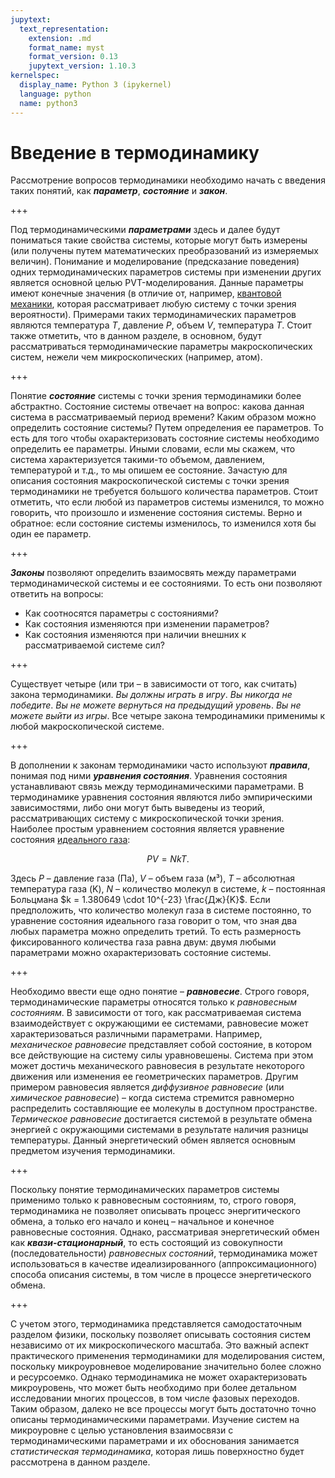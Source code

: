 ```yaml
---
jupytext:
  text_representation:
    extension: .md
    format_name: myst
    format_version: 0.13
    jupytext_version: 1.10.3
kernelspec:
  display_name: Python 3 (ipykernel)
  language: python
  name: python3
---
```


<a id='pvt-td-basics'></a>
# Введение в термодинамику
Рассмотрение вопросов термодинамики необходимо начать с введения таких понятий, как ***параметр***, ***состояние*** и ***закон***.

+++

<a id='pvt-td-basics-observables'></a>
Под термодинамическими ***параметрами*** здесь и далее будут пониматься такие свойства системы, которые могут быть измерены (или получены путем математических преобразований из измеряемых величин). Понимание и моделирование (предсказание поведения) одних термодинамических параметров системы при изменении других является основной целью PVT-моделирования. Данные параметры имеют конечные значения (в отличие от, например, [квантовой механики](https://en.wikipedia.org/wiki/Quantum_mechanics), которая рассматривает любую систему с точки зрения вероятности).  Примерами таких термодинамических параметров являются температура $T$, давление $P$, объем $V$, температура $T$. Стоит также отметить, что в данном разделе, в основном, будут рассматриваться термодинамические параметры макроскопических систем, нежели чем микроскопических (например, атом).

+++

<a id='pvt-td-basics-state'></a>
Понятие ***состояние*** системы с точки зрения термодинамики более абстрактно. Состояние системы отвечает на вопрос: какова данная система в рассматриваемый период времени? Каким образом можно определить состояние системы? Путем определения ее параметров. То есть для того чтобы охарактеризовать состояние системы необходимо определить ее параметры. Иными словами, если мы скажем, что система характеризуется такими-то объемом, давлением, температурой и т.д., то мы опишем ее состояние. Зачастую для описания состояния макроскопической системы с точки зрения термодинамики не требуется большого количества параметров. Стоит отметить, что если любой из параметров системы изменился, то можно говорить, что произошло и изменение состояния системы. Верно и обратное: если состояние системы изменилось, то изменился хотя бы один ее параметр.

+++

<a id='pvt-td-basics-laws'></a>
***Законы*** позволяют определить взаимосвять между параметрами термодинамической системы и ее состояниями. То есть они позволяют ответить на вопросы:
* Как соотносятся параметры с состояниями?
* Как состояния изменяются при изменении параметров? 
* Как состояния изменяются при наличии внешних к рассматриваемой системе сил?

+++

Существует четыре (или три – в зависимости от того, как считать) закона термодинамики. *Вы должны играть в игру*. *Вы никогда не победите*. *Вы не можете вернуться на предыдущий уровень*. *Вы не можете выйти из игры*. Все четыре закона темродинамики применимы к любой макроскопической системе.

+++

<a id='pvt-td-basics-ideal_gas_eos'></a>
В дополнении к законам термодинамики часто используют ***правила***, понимая под ними ***уравнения состояния***. Уравнения состояния устанавливают связь между термодинамическими параметрами. В термодинамике уравнения состояния являются либо эмпирическими зависимостями, либо они могут быть выведены из теорий, рассматривающих систему с микроскопической точки зрения. Наиболее простым уравнением состояния является уравнение состояния [идеального газа](https://en.wikipedia.org/wiki/Ideal_gas#Classical_thermodynamic_ideal_gas):

$$ P V = N k T.$$

Здесь $P$ – давление газа (Па), $V$ – объем газа (м³), $T$ – абсолютная температура газа (K), $N$ – количество молекул в системе, $k$ – постоянная Больцмана $k = 1.380649 \cdot 10^{-23} \frac{Дж}{K}$. Если предположить, что количество молекул газа в системе постоянно, то уравнение состояния идеального газа говорит о том, что зная два любых параметра можно определить третий. То есть размерность фиксированного количества газа равна двум: двумя любыми параметрами можно охарактеризовать состояние системы.

+++

Необходимо ввести еще одно понятие – ***равновесие***. Строго говоря, термодинамические параметры относятся только к *равновесным состояниям*. В зависимости от того, как рассматриваемая система взаимодействует с окружающими ее системами, равновесие может характеризоваться различными параметрами. Например, *механическое равновесие* представляет собой состояние, в котором все действующие на систему силы уравновешены. Система при этом может достичь механического равновесия в результате некоторого движения или изменения ее геометрических параметров. Другим примером равновесия является *диффузивное равновесие* (или *химическое равновесие*) – когда система стремится равномерно распределить составляющие ее молекулы в доступном пространстве. *Термическое равновесие* достигается системой в результате обмена энергией с окружающими системами в результате наличия разницы температуры. Данный энергетический обмен является основным предметом изучения термодинамики.

+++

Поскольку понятие термодинамических параметров системы применимо только к равновесным состояниям, то, строго говоря, термодинамика не позволяет описывать процесс энергитического обмена, а только его начало и конец – начальное и конечное равновесные состояния. Однако, рассматривая энергетический обмен как ***квази-стационарный***, то есть состоящий из совокупности (последовательности) *равновесных состояний*, термодинамика может использоваться в качестве идеализированного (аппроксимационного) способа описания системы, в том числе в процессе энергетического обмена.

+++

С учетом этого, термодинамика представляется самодостаточным разделом физики, поскольку позволяет описывать состояния систем независимо от их микроскопического масштаба. Это важный аспект практического применения термодинамики для моделирования систем, поскольку микроуровневое моделирование значительно более сложно и ресурсоемко. Однако термодинамика не может охарактеризовать микроуровень, что может быть необходимо при более детальном исследовании многих процессов, в том числе фазовых переходов. Таким образом, далеко не все процессы могут быть достаточно точно описаны термодинамическими параметрами. Изучение систем на микроуровне с целью установления взаимосвязи с термодинамическими параметрами и их обоснования занимается *статистическая термодинамика*, которая лишь поверхностно будет рассмотрена в данном разделе.

